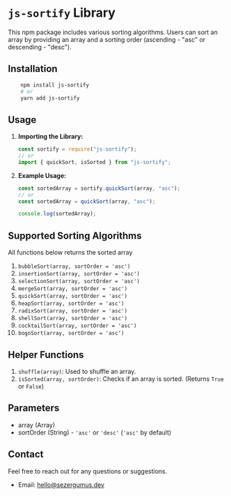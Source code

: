 # `js-sortify` Library

This npm package includes various sorting algorithms. Users can sort an array by providing an array and a sorting order (ascending - "asc" or descending - "desc").

## Installation

```bash
    npm install js-sortify
    # or
    yarn add js-sortify
```

## Usage

1. **Importing the Library:**

   ```javascript
   const sortify = require("js-sortify");
   // or
   import { quickSort, isSorted } from "js-sortify";
   ```

2. **Example Usage:**

   ```javascript
   const sortedArray = sortify.quickSort(array, "asc");
   // or
   const sortedArray = quickSort(array, "asc");

   console.log(sortedArray);
   ```

## Supported Sorting Algorithms

All functions below returns the sorted array

1. `bubbleSort(array, sortOrder = 'asc')`
2. `insertionSort(array, sortOrder = 'asc')`
3. `selectionSort(array, sortOrder = 'asc')`
4. `mergeSort(array, sortOrder = 'asc')`
5. `quickSort(array, sortOrder = 'asc')`
6. `heapSort(array, sortOrder = 'asc')`
7. `radixSort(array, sortOrder = 'asc')`
8. `shellSort(array, sortOrder = 'asc')`
9. `cocktailSort(array, sortOrder = 'asc')`
10. `bogoSort(array, sortOrder = 'asc')`

## Helper Functions

1. `shuffle(array)`: Used to shuffle an array.
2. `isSorted(array, sortOrder)`: Checks if an array is sorted. (Returns `True` or `False`)

## Parameters

- array (Array)
- sortOrder (String) - `'asc'` or `'desc'` (`'asc'` by default)

## Contact

Feel free to reach out for any questions or suggestions.

- Email: [hello@sezergumus.dev](mailto:hello@sezergumus.dev)
